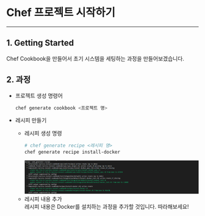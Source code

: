 # Chef 프로젝트 시작하기
* * *
## **1. Getting Started**
Chef Cookbook을 만들어서 초기 시스템을 세팅하는 과정을 만들어보겠습니다.


## **2. 과정**
- 프로젝트 생성 명령어
    ``` bash
    chef generate cookbook <프로젝트 명>
    ```

- 레시피 만들기
    - 레시피 생성 명령
        ``` bash
        # chef generate recipe <레시피 명>
        chef generate recipe install-docker
        ```
        ![ex_screenshot](./assets//chef-project-install-2.png)   
    - 레시피 내용 추가   
    레시피 내용은 Docker를 설치하는 과정을 추가할 것입니다. 따라해보세요!
    

